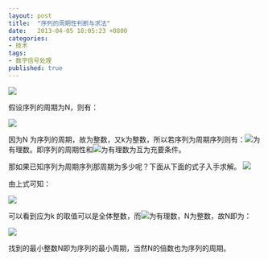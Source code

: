 ```yaml
---
layout: post
title:  "序列的周期性判断与求法"
date:   2013-04-05 18:05:23 +0800
categories: 
- 技术
tags:
- 数字信号处理
published: true
---
```



![](/assets/dsp-0.jpg)



假设序列的周期为N，则有：

![](/assets/dsp-1.jpg)
                                      

因为N 为序列的周期，故为整数，又k为整数，所以若序列为周期序列则有：![](/assets/dsp-2.jpg)为有理数。即序列的周期性和![](/assets/dsp-2.jpg)为有理数为互为充要条件。

    
那如果已知序列为周期序列那周期为多少呢？下面从下面的式子入手求解。
![](/assets/dsp-3.jpg)



由上式可知：

![](/assets/dsp-4.jpg)

可以看到应为k 的取值可以是全体整数，而![](/assets/dsp-2.jpg)为有理数，N为整数，故N即为：

                           
![](/assets/dsp-5.jpg)

 找到的最小整数N即为序列的最小周期，当然N的倍数也为序列的周期。

